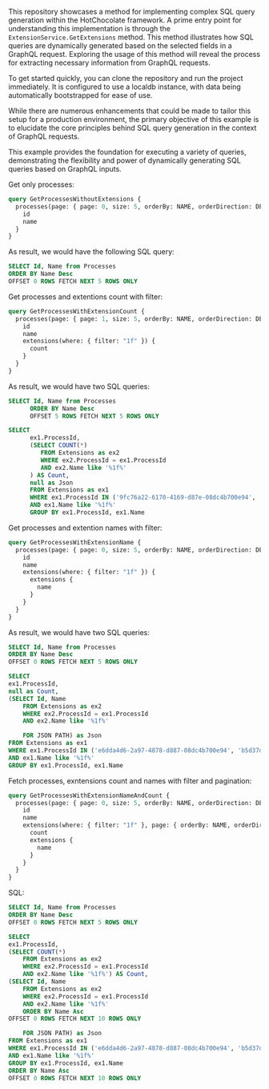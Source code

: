 
This repository showcases a method for implementing complex SQL query generation within the HotChocolate framework. A prime entry point for understanding this implementation is through the `` ExtensionService.GetExtensions `` method. This method illustrates how SQL queries are dynamically generated based on the selected fields in a GraphQL request. Exploring the usage of this method will reveal the process for extracting necessary information from GraphQL requests.

To get started quickly, you can clone the repository and run the project immediately. It is configured to use a localdb instance, with data being automatically bootstrapped for ease of use.

While there are numerous enhancements that could be made to tailor this setup for a production environment, the primary objective of this example is to elucidate the core principles behind SQL query generation in the context of GraphQL requests.

This example provides the foundation for executing a variety of queries, demonstrating the flexibility and power of dynamically generating SQL queries based on GraphQL inputs.

Get only processes:
``` graphql
query GetProcessesWithoutExtensions {
  processes(page: { page: 0, size: 5, orderBy: NAME, orderDirection: DESC }) {
    id
    name
  }
}
```
As result, we would have the following SQL query:
``` sql
SELECT Id, Name from Processes
ORDER BY Name Desc
OFFSET 0 ROWS FETCH NEXT 5 ROWS ONLY
```

Get processes and extentions count with filter:
``` graphql
query GetProcessesWithExtensionCount {
  processes(page: { page: 1, size: 5, orderBy: NAME, orderDirection: DESC }) {
    id
    name
    extensions(where: { filter: "1f" }) {
      count
    }
  }
}
```

As result, we would have two SQL queries:
``` sql
SELECT Id, Name from Processes
      ORDER BY Name Desc
      OFFSET 5 ROWS FETCH NEXT 5 ROWS ONLY

SELECT
      ex1.ProcessId, 
      (SELECT COUNT(*)
         FROM Extensions as ex2
         WHERE ex2.ProcessId = ex1.ProcessId
         AND ex2.Name like '%1f%'
      ) AS Count,
      null as Json
      FROM Extensions as ex1
      WHERE ex1.ProcessId IN ('9fc76a22-6170-4169-d87e-08dc4b700e94', 'd3fa902a-8dd4-4006-d8a0-08dc4b700e94', '4938eb0e-ec31-49a4-d891-08dc4b700e94', '89df7eb8-d6fc-47e4-d8ab-08dc4b700e94', '5fd386cb-586c-42bd-d86c-08dc4b700e94')
      AND ex1.Name like '%1f%'
      GROUP BY ex1.ProcessId, ex1.Name
```

Get processes and extention names with filter:
``` graphql
query GetProcessesWithExtensionName {
  processes(page: { page: 0, size: 5, orderBy: NAME, orderDirection: DESC }) {
    id
    name
    extensions(where: { filter: "1f" }) {
      extensions {
        name
      }
    }
  }
}
```

As result, we would have two SQL queries:
``` sql
SELECT Id, Name from Processes
ORDER BY Name Desc
OFFSET 0 ROWS FETCH NEXT 5 ROWS ONLY

SELECT
ex1.ProcessId,
null as Count,
(SELECT Id, Name
    FROM Extensions as ex2
    WHERE ex2.ProcessId = ex1.ProcessId
    AND ex2.Name like '%1f%'

    FOR JSON PATH) as Json
FROM Extensions as ex1
WHERE ex1.ProcessId IN ('e6dda4d6-2a97-4878-d887-08dc4b700e94', 'b5d37d30-f7c3-4b31-d860-08dc4b700e94', '4f6c88b7-be3b-4d65-d872-08dc4b700e94', 'af820d81-28cc-4de3-d8b5-08dc4b700e94', 'fb60c551-d01c-410b-d862-08dc4b700e94')
AND ex1.Name like '%1f%'
GROUP BY ex1.ProcessId, ex1.Name
```

Fetch processes, exntensions count and names with filter and pagination:
``` graphql
query GetProcessesWithExtensionNameAndCount {
  processes(page: { page: 0, size: 5, orderBy: NAME, orderDirection: DESC }) {
    id
    name
    extensions(where: { filter: "1f" }, page: { orderBy: NAME, orderDirection: ASC, page: 0, size: 10 }) {
      count
      extensions {
        name
      }
    }
  }
}
```

SQL:
``` sql
SELECT Id, Name from Processes
ORDER BY Name Desc
OFFSET 0 ROWS FETCH NEXT 5 ROWS ONLY

SELECT
ex1.ProcessId,
(SELECT COUNT(*)
    FROM Extensions as ex2
    WHERE ex2.ProcessId = ex1.ProcessId
    AND ex2.Name like '%1f%') AS Count,
(SELECT Id, Name
    FROM Extensions as ex2
    WHERE ex2.ProcessId = ex1.ProcessId
    AND ex2.Name like '%1f%'
    ORDER BY Name Asc
OFFSET 0 ROWS FETCH NEXT 10 ROWS ONLY

    FOR JSON PATH) as Json
FROM Extensions as ex1
WHERE ex1.ProcessId IN ('e6dda4d6-2a97-4878-d887-08dc4b700e94', 'b5d37d30-f7c3-4b31-d860-08dc4b700e94', '4f6c88b7-be3b-4d65-d872-08dc4b700e94', 'af820d81-28cc-4de3-d8b5-08dc4b700e94', 'fb60c551-d01c-410b-d862-08dc4b700e94')
AND ex1.Name like '%1f%'
GROUP BY ex1.ProcessId, ex1.Name
ORDER BY Name Asc
OFFSET 0 ROWS FETCH NEXT 10 ROWS ONLY
```